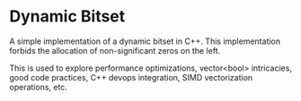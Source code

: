 # Dynamic Bitset

A simple implementation of a dynamic bitset in C++.
This implementation forbids the allocation of non-significant zeros on the left.

This is used to explore performance optimizations, vector\<bool\> intricacies, good code practices, C++ devops integration, SIMD vectorization operations, etc.
